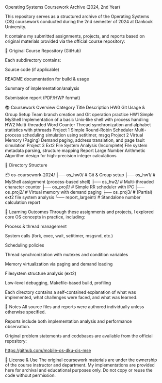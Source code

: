Operating Systems Coursework Archive (2024, 2nd Year)

This repository serves as a structured archive of the Operating Systems (OS) coursework conducted during the 2nd semester of 2024 at Dankook University.

It contains my submitted assignments, projects, and reports based on original materials provided via the official course repository:


📌 Original Course Repository (GitHub)

Each subdirectory contains:

Source code (if applicable)

README documentation for build & usage

Summary of implementation/analysis

Submission report (PDF/HWP format)


📚 Coursework Overview
Category	Title	Description
HW0	Git Usage & Group Setup	Team branch creation and Git operation practice
HW1	Simple MyShell	Implementation of a basic Unix-like shell with process handling
HW2	Multi-threaded Word Counter	Thread synchronization and alphabet statistics with pthreads
Project 1	Simple Round-Robin Scheduler	Multi-process scheduling simulation using setitimer, msgq
Project 2	Virtual Memory (Paging)	Demand paging, address translation, and page fault simulation
Project 3	Ext2 File System Analysis	(Incomplete) File system metadata parsing, structure mapping
Report	Large Number Arithmetic	Algorithm design for high-precision integer calculations


📁 Directory Structure

📦 os-coursework-2024/
├── os_hw0/           # Git & Group setup
├── os_hw1/           # MyShell assignment (process-based shell)
├── os_hw2/           # Multi-threaded character counter
├── os_proj1/         # Simple RR scheduler with IPC
├── os_proj2/         # Virtual memory with demand paging
├── os_proj3/         # (Partial) ext2 file system analysis
└── report_largeint/  # Standalone number calculation report


🧠 Learning Outcomes
Through these assignments and projects, I explored core OS concepts in practice, including:

Process & thread management

System calls (fork, exec, wait, setitimer, msgsnd, etc.)

Scheduling policies

Thread synchronization with mutexes and condition variables

Memory virtualization via paging and demand loading

Filesystem structure analysis (ext2)

Low-level debugging, Makefile-based build, profiling

Each directory contains a self-contained explanation of what was implemented, what challenges were faced, and what was learned.


📌 Notes
All source files and reports were authored individually unless otherwise specified.

Reports include both implementation analysis and performance observation.

Original problem statements and codebases are available from the official repository:

https://github.com/mobile-os-dku-cis-mse

📝 License & Use
The original coursework materials are under the ownership of the course instructor and department.
My implementations are provided here for archival and educational purposes only.
Do not copy or reuse the code without permission.